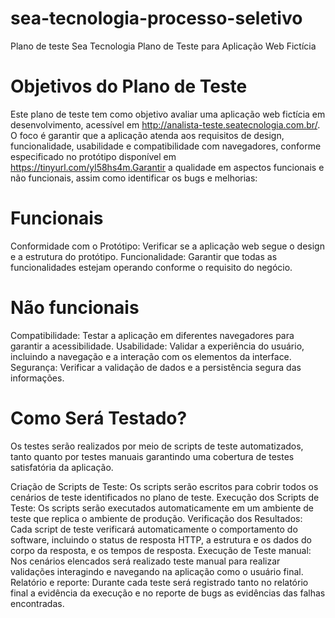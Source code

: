 # sea-tecnologia-processo-seletivo
Plano de teste Sea Tecnologia
Plano de Teste para Aplicação Web Fictícia

# Objetivos do Plano de Teste

Este plano de teste tem como objetivo avaliar uma aplicação web fictícia em desenvolvimento, acessível em http://analista-teste.seatecnologia.com.br/. O foco é garantir que a aplicação atenda aos requisitos de design, funcionalidade, usabilidade e compatibilidade com navegadores, conforme especificado no protótipo disponível em https://tinyurl.com/yl58hs4m.Garantir a qualidade em aspectos funcionais e não funcionais, assim como identificar os bugs e melhorias:

# Funcionais
Conformidade com o Protótipo: Verificar se a aplicação web segue o design e a estrutura do protótipo.
Funcionalidade: Garantir que todas as funcionalidades estejam operando conforme o requisito do negócio.
# Não funcionais
Compatibilidade: Testar a aplicação em diferentes navegadores para garantir a acessibilidade.
Usabilidade: Validar a experiência do usuário, incluindo a navegação e a interação com os elementos da interface.
Segurança: Verificar a validação de dados e a persistência segura das informações.

# Como Será Testado?
Os testes serão realizados por meio de scripts de teste automatizados, tanto quanto por testes manuais garantindo uma cobertura de testes satisfatória da aplicação.

Criação de Scripts de Teste: Os scripts serão escritos para cobrir todos os cenários de teste identificados no plano de teste.
Execução dos Scripts de Teste: Os scripts serão executados automaticamente em um ambiente de teste que replica o ambiente de produção.
Verificação dos Resultados: Cada script de teste verificará automaticamente o comportamento do software, incluindo o status de resposta HTTP, a estrutura e os dados do corpo da resposta, e os tempos de resposta.
Execução de Teste manual: Nos cenários elencados será realizado teste manual para realizar validações interagindo e navegando na aplicação como o usuário final. 
Relatório e reporte: Durante cada teste será registrado tanto no relatório final a evidência da execução e no reporte de bugs as evidências das falhas encontradas.
